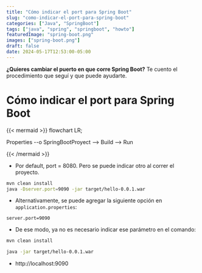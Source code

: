 ```yaml
---
title: "Cómo indicar el port para Spring Boot"
slug: "como-indicar-el-port-para-spring-boot"
categories: ["Java", "SpringBoot"]
tags: ["java", "spring", "springboot", "howto"]
featuredImage: "spring-boot.png"
images: ["spring-boot.png"]
draft: false
date: 2024-05-17T12:53:00-05:00
---
```


**¿Quieres cambiar el puerto en que corre Spring Boot?**
Te cuento el procedimiento que seguí y que puede ayudarte.

<!--more-->

# Cómo indicar el port para Spring Boot

{{< mermaid >}}
flowchart LR;

Properties --o SpringBootProyect --> Build --> Run

{{< /mermaid >}}

- Por default, port = 8080. Pero se puede indicar otro al correr el proyecto.

```sh
mvn clean install
java -Dserver.port=9090 -jar target/hello-0.0.1.war
```

- Alternativamente, se puede agregar la siguiente opción en `application.properties`:

```properties
server.port=9090
```

- De ese modo, ya no es necesario indicar ese parámetro en el comando:

```sh
mvn clean install

java -jar target/hello-0.0.1.war

```

- http://localhost:9090